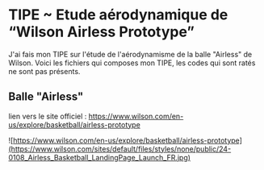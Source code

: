 # TIPE ~ Etude aérodynamique de “Wilson Airless Prototype”

J'ai fais mon TIPE sur l'étude de l'aérodynamisme de la balle "Airless" de Wilson. Voici les fichiers qui composes mon TIPE, les codes qui sont ratés ne sont pas présents.

## Balle "Airless"
lien vers le site officiel : https://www.wilson.com/en-us/explore/basketball/airless-prototype

![https://www.wilson.com/en-us/explore/basketball/airless-prototype](https://www.wilson.com/sites/default/files/styles/none/public/24-0108_Airless_Basketball_LandingPage_Launch_FR.jpg)
